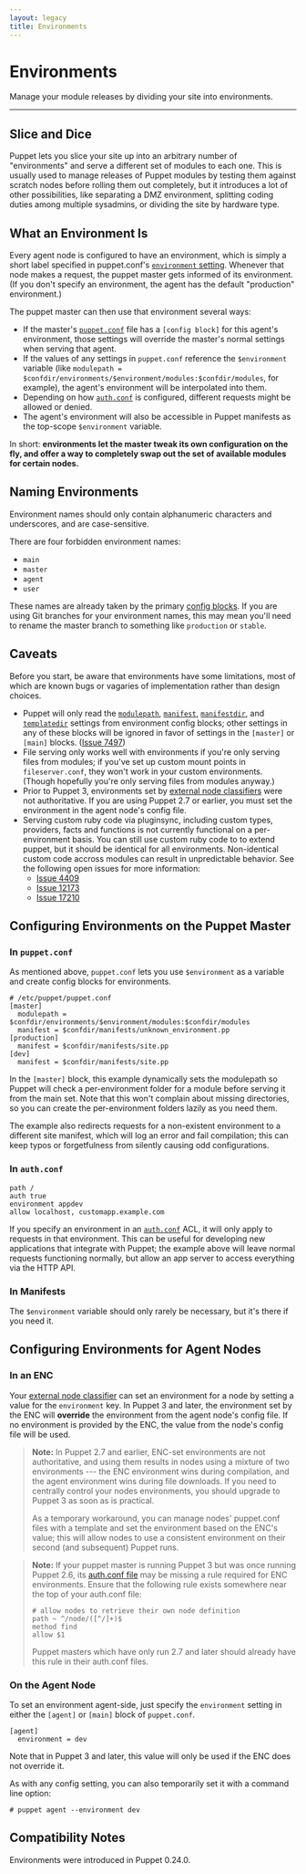```yaml
---
layout: legacy
title: Environments
---
```


Environments
============

Manage your module releases by dividing your site into environments.

* * *

[config]: ./configuring.html
[auth]: ./rest_auth_conf.html
[enc]: ./external_nodes.html

Slice and Dice
--------------

Puppet lets you slice your site up into an arbitrary number of "environments" and serve a different set of modules to each one. This is usually used to manage releases of Puppet modules by testing them against scratch nodes before rolling them out completely, but it introduces a lot of other possibilities, like separating a DMZ environment, splitting coding duties among multiple sysadmins, or dividing the site by hardware type.

What an Environment Is
----------------------

Every agent node is configured to have an environment, which is simply a short label specified in puppet.conf's [`environment` setting](/references/latest/configuration.html#environment). Whenever that node makes a request, the puppet master gets informed of its environment. (If you don't specify an environment, the agent has the default "production" environment.)

The puppet master can then use that environment several ways:

* If the master's [`puppet.conf`][config] file has a `[config block]` for this agent's environment, those settings will override the master's normal settings when serving that agent.
* If the values of any settings in `puppet.conf` reference the `$environment` variable (like `modulepath = $confdir/environments/$environment/modules:$confdir/modules`, for example), the agent's environment will be interpolated into them.
* Depending on how [`auth.conf`][auth] is configured, different requests might be allowed or denied.
* The agent's environment will also be accessible in Puppet manifests as the top-scope `$environment` variable.

In short: **environments let the master tweak its own configuration on the fly, and offer a way to completely swap out the set of available modules for certain nodes.**

Naming Environments
-----

Environment names should only contain alphanumeric characters and underscores, and are case-sensitive.

There are four forbidden environment names:

* `main`
* `master`
* `agent`
* `user`

These names are already taken by the primary [config blocks](./configuring.html#config-blocks). If you are using Git branches for your environment names, this may mean you'll need to rename the master branch to something like `production` or `stable`.

Caveats
-------

Before you start, be aware that environments have some limitations, most of which are known bugs or vagaries of implementation rather than design choices.

* Puppet will only read the [`modulepath`](/references/stable/configuration.html#modulepath), [`manifest`](/references/stable/configuration.html#manifest), [`manifestdir`](/references/stable/configuration.html#manifestdir), and [`templatedir`](/references/stable/configuration.html#templatedir) settings from environment config blocks; other settings in any of these blocks will be ignored in favor of settings in the `[master]` or `[main]` blocks. ([Issue 7497](http://projects.puppetlabs.com/issues/7497))
* File serving only works well with environments if you're only serving files from modules; if you've set up custom mount points in `fileserver.conf`, they won't work in your custom environments. (Though hopefully you're only serving files from modules anyway.)
* Prior to Puppet 3, environments set by [external node classifiers][enc] were not authoritative. If you are using Puppet 2.7 or earlier, you must set the environment in the agent node's config file.
* Serving custom ruby code via pluginsync, including custom types, providers, facts and functions is not currently functional on a per-environment basis. You can still use custom ruby code to to extend puppet, but it should be identical for all environments. Non-identical custom code accross modules can result in unpredictable behavior. See the following open issues for more information:
    * [Issue 4409](http://projects.puppetlabs.com/issues/4409)
    * [Issue 12173](http://projects.puppetlabs.com/issues/12173)
    * [Issue 17210](http://projects.puppetlabs.com/issues/17210)

Configuring Environments on the Puppet Master
---------------------------------------------

### In `puppet.conf`

As mentioned above, `puppet.conf` lets you use `$environment` as a variable and create config blocks for environments.

    # /etc/puppet/puppet.conf
    [master]
      modulepath = $confdir/environments/$environment/modules:$confdir/modules
      manifest = $confdir/manifests/unknown_environment.pp
    [production]
      manifest = $confdir/manifests/site.pp
    [dev]
      manifest = $confdir/manifests/site.pp

In the `[master]` block, this example dynamically sets the modulepath so Puppet will check a per-environment folder for a module before serving it from the main set. Note that this won't complain about missing directories, so you can create the per-environment folders lazily as you need them.

The example also redirects requests for a non-existent environment to a different site manifest, which will log an error and fail compilation; this can keep typos or forgetfulness from silently causing odd configurations.

### In `auth.conf`

    path /
    auth true
    environment appdev
    allow localhost, customapp.example.com

If you specify an environment in an [`auth.conf`][auth] ACL, it will only apply to requests in that environment. This can be useful for developing new applications that integrate with Puppet; the example above will leave normal requests functioning normally, but allow an app server to access everything via the HTTP API.

### In Manifests

The `$environment` variable should only rarely be necessary, but it's there if you need it.

Configuring Environments for Agent Nodes
----------------------------------------

### In an ENC

Your [external node classifier][enc] can set an environment for a node by setting a value for the `environment` key. In Puppet 3 and later, the environment set by the ENC will **override** the environment from the agent node's config file. If no environment is provided by the ENC, the value from the node's config file will be used.

> **Note:** In Puppet 2.7 and earlier, ENC-set environments are not authoritative, and using them results in nodes using a mixture of two environments --- the ENC environment wins during compilation, and the agent environment wins during file downloads. If you need to centrally control your nodes environments, you should upgrade to Puppet 3 as soon as is practical.
>
> As a temporary workaround, you can manage nodes' puppet.conf files with a template and set the environment based on the ENC's value; this will allow nodes to use a consistent environment on their second (and subsequent) Puppet runs.

> **Note:** If your puppet master is running Puppet 3 but was once running Puppet 2.6, its [auth.conf file][auth] may be missing a rule required for ENC environments. Ensure that the following rule exists somewhere near the top of your auth.conf file:
>
>     # allow nodes to retrieve their own node definition
>     path ~ ^/node/([^/]+)$
>     method find
>     allow $1
>
> Puppet masters which have only run 2.7 and later should already have this rule in their auth.conf files.

### On the Agent Node

To set an environment agent-side, just specify the `environment` setting in either the `[agent]` or `[main]` block of `puppet.conf`.

    [agent]
      environment = dev

Note that in Puppet 3 and later, this value will only be used if the ENC does not override it.

As with any config setting, you can also temporarily set it with a command line option:

    # puppet agent --environment dev


Compatibility Notes
-------------------

Environments were introduced in Puppet 0.24.0.
